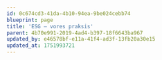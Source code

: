```yaml
---
id: 0c674cd3-41da-4b10-94ea-9be024cebb74
blueprint: page
title: 'ESG – vores praksis'
parent: 4b70e991-2019-4ad4-b397-18f6643ba967
updated_by: e46578bf-e11a-41f4-ad3f-13fb20a30e15
updated_at: 1751993721
---
```

